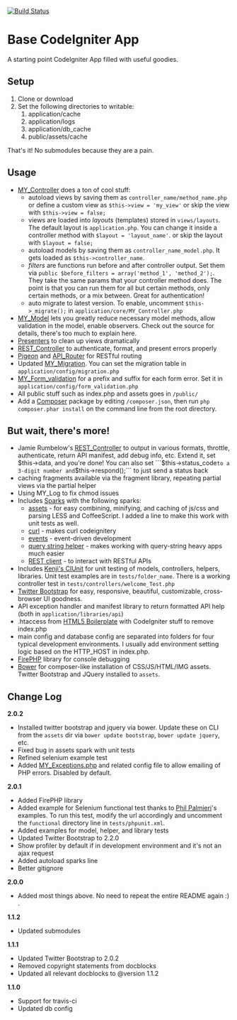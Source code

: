 [![Build Status](https://secure.travis-ci.org/mikedfunk/Base-CodeIgniter-App.png)](http://travis-ci.org/mikedfunk/Base-CodeIgniter-App)

# Base CodeIgniter App

A starting point CodeIgniter App filled with useful goodies.

## Setup

1. Clone or download
2. Set the following directories to writable:
   1. application/cache
   2. application/logs
   2. application/db_cache
   3. public/assets/cache

That's it! No submodules because they are a pain.

## Usage

* [MY_Controller](https://github.com/jamierumbelow/codeigniter-base-controller) does a ton of cool stuff:
   * autoload views by saving them as ```controller_name/method_name.php``` or define a custom view as ```$this->view = 'my_view'``` or skip the view with ```$this->view = false;```
   * views are loaded into *layouts* (templates) stored in ```views/layouts```. The default layout is ```application.php```. You can change it inside a controller method with ```$layout = 'layout_name'```. or skip the layout with ```$layout = false;```
   * autoload models by saving them as ```controller_name_model.php```. It gets loaded as ```$this->controller_name```.
   * *filters* are functions run before and after controller output. Set them via ```public $before_filters = array('method_1', 'method_2');```. They take the same params that your controller method does. The point is that you can run them for all but certain methods, only certain methods, or a mix between. Great for authentication!
   * auto migrate to latest version. To enable, uncomment ```$this->_migrate();``` in ```application/core/MY_Controller.php```
* [MY_Model](https://github.com/jamierumbelow/codeigniter-base-model) lets you greatly reduce necessary model methods, allow validation in the model, enable observers. Check out the source for details, there's too much to explain here.
* [Presenters](https://github.com/efendibooks/codeigniter-handbook-vol-1/blob/master/application/presenters/presenter.php) to clean up views dramatically
* [REST_Controller](https://github.com/efendibooks/codeigniter-handbook-vol-2/blob/master/application/core/MY_Controller.php) to authenticate, format, and present errors properly
* [Pigeon](https://github.com/jamierumbelow/pigeon) and [API_Router](https://github.com/efendibooks/codeigniter-handbook-vol-2/blob/master/application/controllers/api_router.php) for RESTful routing
* Updated [MY_Migration](https://github.com/mikedfunk/MY_Migration). You can set the migration table in ```application/config/migration.php```
* [MY_Form_validation](https://github.com/mikedfunk/MY_Form_validation) for a prefix and suffix for each form error. Set it in ```application/config/form_validation.php```
* All public stuff such as index.php and assets goes in ```/public/```
* Add a [Composer](http://getcomposer.org) package by editing ```/composer.json```, then run ```php composer.phar install``` on the command line from the root directory.

## But wait, there's more!

* Jamie Rumbelow's [REST_Controller](https://github.com/efendibooks/codeigniter-handbook-vol-2/blob/master/application/core/MY_Controller.php) to output in various formats, throttle, authenticate, return API manifest, add debug info, etc. Extend it, set $this->data, and you're done! You can also set ```$this->status_code``` to a 3-digit number and ```$this->respond();``` to just send a status back
* caching fragments available via the fragment library, repeating partial views via the partial helper
* Using MY_Log to fix chmod issues
* Includes [Sparks](http://getsparks.org) with the following sparks:
   * [assets](http://getsparks.org/packages/assets/versions/HEAD/show) - for easy combining, minifying, and caching of js/css and parsing LESS and CoffeeScript. I added a line to make this work with unit tests as well.
   * [curl](http://getsparks.org/packages/curl/versions/HEAD/show) - makes curl codeignitery
   * [events](http://getsparks.org/packages/events/versions/HEAD/show) - event-driven development
   * [query string helper](http://getsparks.org/packages/query_string_helper/versions/HEAD/show) - makes working with query-string heavy apps much easier
   * [REST client](http://getsparks.org/packages/restclient/versions/HEAD/show) - to interact with RESTful APIs
* Includes [Kenji's CIUnit](https://bitbucket.org/kenjis/my-ciunit) for unit testing of models, controllers, helpers, libraries. Unit test examples are in ```tests/folder_name```. There is a working controller test in ```tests/controllers/welcome_Test.php```
* [Twitter Bootstrap](twitter.github.com/bootstrap/) for easy, responsive, beautiful, customizable, cross-browser UI goodness.
* API exception handler and manifest library to return formatted API help (both in ```application/libraries/api```)
* .htaccess from [HTML5 Boilerplate](http://html5boilerplate.com) with CodeIgniter stuff to remove index.php
* main config and database config are separated into folders for four typical development environments. I usually add environment setting logic based on the HTTP_HOST in index.php.
* [FirePHP](http://firephp.org) library for console debugging
* [Bower](https://github.com/twitter/bower) for composer-like installation of CSS/JS/HTML/IMG assets. Twitter Bootstrap and JQuery installed to ```assets```.


## Change Log

**2.0.2**
* Installed twitter bootstrap and jquery via bower. Update these on CLI from the ```assets``` dir via ```bower update bootstrap```, ```bower update jquery```, etc.
* Fixed bug in assets spark with unit tests
* Refined selenium example test
* Added [MY_Exceptions.php](https://github.com/mikedfunk/CodeIgniter-Email-PHP-Errors) and related config file to allow emailing of PHP errors. Disabled by default.

**2.0.1**

* Added FirePHP library
* Added example for Selenium functional test thanks to [Phil Palmieri](https://github.com/philpalmieri)'s examples. To run this test, modify the url accordingly and uncomment the ```functional``` directory line in ```tests/phpunit.xml```.
* Added examples for model, helper, and library tests
* Updated Twitter Bootstrap to 2.2.0
* Show profiler by default if in development environment and it's not an ajax request
* Added autoload sparks line
* Better gitignore

**2.0.0**

* Added most things above. No need to repeat the entire README again :) .

**1.1.2**

* Updated submodules

**1.1.1**

* Updated Twitter Bootstrap to 2.0.2
* Removed copyright statements from docblocks
* Updated all relevant docblocks to @version 1.1.2

**1.1.0**

* Support for travis-ci
* Updated db config

